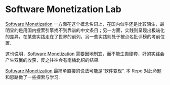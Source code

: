 # Software Monetization Lab

[Software Monetization](https://en.wikipedia.org/wiki/Software_monetization) 一方面在这个概念名词上，在国内似乎还是比较陌生，最明显的是用国内搜索引擎找不到靠谱的中文条目；另一方面，实践则呈现出极端化的差异，在某些实践走在了世界的前列，另一些实践则处于被点名批评榜的考前位置.

这也说明，[Software Monetization](https://en.wikipedia.org/wiki/Software_monetization) 需要因地制宜，而不能生搬硬套，好的实践会产生双赢的收获，反之往往会有南橘北枳的结果. 

[Software Monetization](https://en.wikipedia.org/wiki/Software_monetization) 最简单直接的说法可能是“软件变现”. 本 Repo 对此命题和思路做了一些探索与学习.